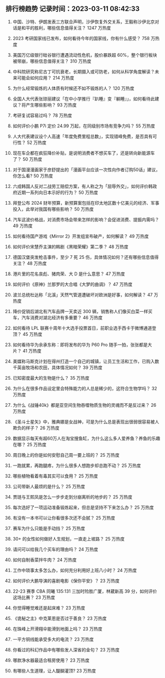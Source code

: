 
## 排行榜趋势 记录时间：2023-03-11 08:42:33
  
  1. 中国、沙特、伊朗发表三方联合声明，沙伊恢复外交关系，王毅称沙伊北京对话是和平的胜利，哪些信息值得关注？ 1247 万热度
    
  2. 2023 考研国家线已发布，如何看待今年的国家线，你有什么感受？ 758 万热度
    
  3. 美国万亿级银行硅谷银行遭遇流动性危机，股价暴跌超 60%，整个银行板块被带崩，哪些信息值得关注？ 310 万热度
    
  4. 中科院研究称尼古丁可抗衰老，长期摄入或可防老，如何从科学角度解读？未来可能会如何应用？ 214 万热度
    
  5. 为什么经常锻炼的人体质有时候还不如不锻炼的人？ 120 万热度
    
  6. 全国人大代表张琼丽建议「在中小学推行『趴睡』变『躺睡』」，如何看待此建议？将产生哪些影响？ 93 万热度
    
  7. 考研复试容易过吗？ 78 万热度
    
  8. 如何评价小鹏 P7i 定价 24.99 万起，在同级别市场有竞争力吗？ 55 万热度
    
  9. 人大代表建议设个人高速「年度免费里程总数」，实现错峰免费，是否具有可行性？ 52 万热度
    
  10. 现在车企都在疯狂降价补贴，是说明消费者不想买车了，还是转向新能源车了？ 50 万热度
    
  11. 对于国漫漫画家于彦舒提出的「漫画平台应该一次性向作者订购50话」建议，你怎么看? 50 万热度
    
  12. 六成韩国人反对二战劳工赔偿方案，有人称之为「屈辱外交」，如何评价韩政府近期一系列向日本示好的行为？ 50 万热度
    
  13. 拜登公布 2024 财年预算，新预算案包括在印太地区数十亿美元的经济、军事投入，此举对我国有哪些影响？ 50 万热度
    
  14. 汽车这波价格战，对消费市场会带来怎样的影响？会促进消费、提振内需吗？ 49 万热度
    
  15. 如何看待国产游戏《Mirror 2》开发组宣布破产，如何解读？ 49 万热度
    
  16. 如何评价宋慧乔主演的韩剧《黑暗荣耀》第二季？ 48 万热度
    
  17. 德国汉堡突发枪击事件，至少 7 死 25 伤，具体情况如何？还有哪些信息值得关注？ 48 万热度
    
  18. 港片里的花名丧彪、猪肉荣、大 D 是什么意思？ 47 万热度
    
  19. 如何评价《原神》兰那罗的大合唱《大梦的曲调》？ 47 万热度
    
  20. 波兰总统杜达称「北溪」天然气管道遭破坏对欧洲是好事，如何解读？ 47 万热度
    
  21. 降价促销后湖北有汽车品牌一天卖近 300 辆，销售称人们像买白菜一样买车，汽车消费对湖北经济有多重要？ 46 万热度
    
  22. 如何看待 LPL 联赛十周年十大选手投票首日，前职业选手西卡于微博通道登顶？ 45 万热度
    
  23. 如何看待华为余承东称：即将发布的华为 P60 Pro 随手一拍，张张都是大片？ 41 万热度
    
  24. 美媒称马斯克计划在得州打造一个自己的城镇，让员工生活和工作，已购入数千英亩牧场和农田，具体情况如何？ 39 万热度
    
  25. 已知密度最大的生物是什么？ 35 万热度
    
  26. 为什么在很多作品设定里会特殊能力的人总是稀少的，这符合生物学吗？ 32 万热度
    
  27. 为什么《战锤40k》都是亚空间生物吞噬物质生物的灵魂而不是反过来？ 26 万热度
    
  28. 《圣斗士星矢》中，雅典娜是女战神，可是为什么总是表现出很弱很容易被人欺负的样子？ 26 万热度
    
  29. 数据显示每天有超60万人在淘宝搜鱼缸，为什么这么多人爱养鱼？养鱼的乐趣在哪？ 25 万热度
    
  30. 周日晚上的你是如何安慰自己周一要上班的？ 25 万热度
    
  31. 一跑就累，再跑腿疼，为什么很多人想跑步却总跑不动？ 25 万热度
    
  32. 哪些植物看着有毒其实可以食用？ 25 万热度
    
  33. 公司带新人最烦的是什么？ 25 万热度
    
  34. 贾琏与王熙凤是怎么一步步走到分崩离析的地步的？ 25 万热度
    
  35. 每次选好了一项运动准备锻炼起来，但总是坚持不下来怎么办？ 25 万热度
    
  36. 有没有一本书可以让你看很多次还不会腻？ 25 万热度
    
  37. 赛车为什么只能是手动挡？ 25 万热度
    
  38. 30+ 的女性如何做好人生规划，一直走上坡路？ 25 万热度
    
  39. 请问可以给我几个买车的理由吗？ 24 万热度
    
  40. 如何自制香菜拌牛肉？ 24 万热度
    
  41. 工作中琐事太多怎么办，如何充分利用好上班八小时？ 24 万热度
    
  42. 如何评价大鹏导演的喜剧电影《保你平安》？ 23 万热度
    
  43. 22-23 赛季 CBA 同曦 135:131 三加时险胜广厦，林葳新高 39 分，如何评价这场比赛？ 23 万热度
    
  44. 你觉得睡觉难还是起床难？ 23 万热度
    
  45. 《诡秘之主》中克莱恩是否过于善良？ 23 万热度
    
  46. 在珠峰上开滑翔伞能滑到地面上吗？ 23 万热度
    
  47. 一平方铜线能承受多大的电流？ 23 万热度
    
  48. 你看过的科幻作品中有哪些发人深省的金句？ 23 万热度
    
  49. 哪款净水器最适合租房使用？ 23 万热度
    
  50. 有哪些人生道理，让人醍醐灌顶? 23 万热度
    